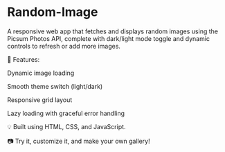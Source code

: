 # Random-Image

A responsive web app that fetches and displays random images using the Picsum Photos API, complete with dark/light mode toggle and dynamic controls to refresh or add more images.

🚀 Features:

Dynamic image loading

Smooth theme switch (light/dark)

Responsive grid layout

Lazy loading with graceful error handling

💡 Built using HTML, CSS, and JavaScript.

📷 Try it, customize it, and make your own gallery!

